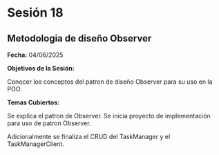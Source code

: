 # Sesión 18 #

## Metodologia de diseño Observer ##

**Fecha:** 04/06/2025

**Objetivos de la Sesión:**

Conocer los conceptos del patron de diseño Observer para su uso en la POO.

**Temas Cubiertos:**

Se explica el patron de Observer. Se inicia proyecto de implementación para uso de patron Observer.

Adicionalmente se finaliza el CRUD del TaskManager y el TaskManagerClient.
